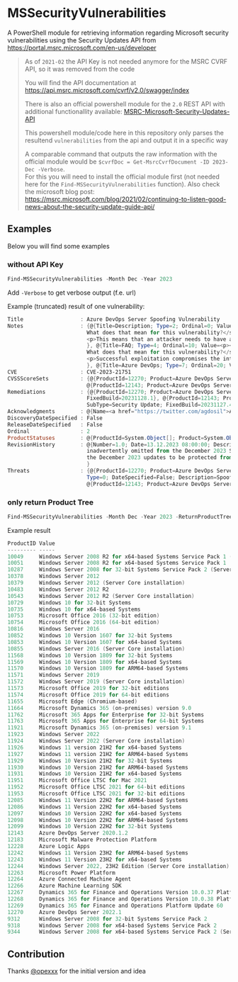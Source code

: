 # MSSecurityVulnerabilities

A PowerShell module for retrieving information regarding Microsoft security vulnerabilities using the Security Updates API from https://portal.msrc.microsoft.com/en-us/developer

> As of `2021-02` the API Key is not needed anymore for the MSRC CVRF API, so it was removed from the code
>
> You will find the API documentation at https://api.msrc.microsoft.com/cvrf/v2.0/swagger/index
>
> There is also an official powershell module for the `2.0` REST API with additional functionallity available: [MSRC-Microsoft-Security-Updates-API](https://github.com/microsoft/MSRC-Microsoft-Security-Updates-API)
>
> This powershell module/code here in this repository only parses the resultend `vulnerabilities` from the api and output it in a specific way
>
> A comparable command that outputs the raw information with the official module would be `$cvrfDoc = Get-MsrcCvrfDocument -ID 2023-Dec -Verbose`.  
> For this you will need to install the official module first (not needed here for the `Find-MSSecurityVulnerabilities` function).
> Also check the microsoft blog post: https://msrc.microsoft.com/blog/2021/02/continuing-to-listen-good-news-about-the-security-update-guide-api/

## Examples

Below you will find some examples

### without API Key

```powershell
Find-MSSecurityVulnerabilities -Month Dec -Year 2023
```

Add `-Verbose` to get verbose output (f.e. url)

Example (truncated) result of one vulnerability:

```powershell
Title                  : Azure DevOps Server Spoofing Vulnerability
Notes                  : {@{Title=Description; Type=2; Ordinal=0; Value=}, @{Title=FAQ; Type=4; Ordinal=10; Value=<p><strong>According to the CVSS metric,privileges required is low(PR:L).
                         What does that mean for this vulnerability?</strong></p>
                         <p>This means that an attacker needs to have a user account in the organization with the ability to run builds.</p>
                         }, @{Title=FAQ; Type=4; Ordinal=10; Value=<p><strong>According to the CVSS metric, successful exploitation of this vulnerability could impact the integrity(I:H).
                         What does that mean for this vulnerability?</strong></p>
                         <p>Successful exploitation compromises the integrity of the build verification process, allowing an attacker to spoof and bypass verification.</p>
                         }, @{Title=Azure DevOps; Type=7; Ordinal=20; Value=Azure DevOps}…}
CVE                    : CVE-2023-21751
CVSSScoreSets          : {@{ProductId=12270; Product=Azure DevOps Server 2022.1; BaseScore=6,5; TemporalScore=5,7; Vector=CVSS:3.1/AV:N/AC:L/PR:L/UI:N/S:U/C:N/I:H/A:N/E:U/RL:O/RC:C},
                         @{ProductId=12143; Product=Azure DevOps Server 2020.1.2; BaseScore=6,5; TemporalScore=5,7; Vector=CVSS:3.1/AV:N/AC:L/PR:L/UI:N/S:U/C:N/I:H/A:N/E:U/RL:O/RC:C}}
Remediations           : {@{ProductId=12270; Product=Azure DevOps Server 2022.1; Description=Release Notes; Type=2; Url=; DateSpecified=False; RestartRequired=Maybe; SubType=Security Update;
                         FixedBuild=20231128.1}, @{ProductId=12143; Product=Azure DevOps Server 2020.1.2; Description=Release Notes; Type=2; Url=; DateSpecified=False; RestartRequired=Maybe;
                         SubType=Security Update; FixedBuild=20231127.4}}
Acknowledgments        : @{Name=<a href="https://twitter.com/agdosil">Anton Garcia Dosil</a>; Url=System.Object[]}
DiscoveryDateSpecified : False
ReleaseDateSpecified   : False
Ordinal                : 2
ProductStatuses        : @{ProductId=System.Object[]; Product=System.Object[]; Type=3}
RevisionHistory        : @{Number=1.0; Date=13.12.2023 08:00:00; Description=<p>Information published. This CVE was addressed by updates that were released in December 2023, but the CVE was
                         inadvertently omitted from the December 2023 Security Updates. Microsoft strongly recommends that customers running affected versions of Azure DevOps Server install
                         the December 2023 updates to be protected from this vulnerability.</p>
                         }
Threats                : {@{ProductId=12270; Product=Azure DevOps Server 2022.1; Type=0; DateSpecified=False; Description=Spoofing}, @{ProductId=12143; Product=Azure DevOps Server 2020.1.2;
                         Type=0; DateSpecified=False; Description=Spoofing}, @{ProductId=12270; Product=Azure DevOps Server 2022.1; Type=3; DateSpecified=False; Description=Important},
                         @{ProductId=12143; Product=Azure DevOps Server 2020.1.2; Type=3; DateSpecified=False; Description=Important}…}
```

### only return Product Tree

```powershell
Find-MSSecurityVulnerabilities -Month Dec -Year 2023 -ReturnProductTree
```

Example result

```powershell
ProductID Value
--------- -----
10049     Windows Server 2008 R2 for x64-based Systems Service Pack 1 (Server Core installation)
10051     Windows Server 2008 R2 for x64-based Systems Service Pack 1
10287     Windows Server 2008 for 32-bit Systems Service Pack 2 (Server Core installation)
10378     Windows Server 2012
10379     Windows Server 2012 (Server Core installation)
10483     Windows Server 2012 R2
10543     Windows Server 2012 R2 (Server Core installation)
10729     Windows 10 for 32-bit Systems
10735     Windows 10 for x64-based Systems
10753     Microsoft Office 2016 (32-bit edition)
10754     Microsoft Office 2016 (64-bit edition)
10816     Windows Server 2016
10852     Windows 10 Version 1607 for 32-bit Systems
10853     Windows 10 Version 1607 for x64-based Systems
10855     Windows Server 2016 (Server Core installation)
11568     Windows 10 Version 1809 for 32-bit Systems
11569     Windows 10 Version 1809 for x64-based Systems
11570     Windows 10 Version 1809 for ARM64-based Systems
11571     Windows Server 2019
11572     Windows Server 2019 (Server Core installation)
11573     Microsoft Office 2019 for 32-bit editions
11574     Microsoft Office 2019 for 64-bit editions
11655     Microsoft Edge (Chromium-based)
11664     Microsoft Dynamics 365 (on-premises) version 9.0
11762     Microsoft 365 Apps for Enterprise for 32-bit Systems
11763     Microsoft 365 Apps for Enterprise for 64-bit Systems
11921     Microsoft Dynamics 365 (on-premises) version 9.1
11923     Windows Server 2022
11924     Windows Server 2022 (Server Core installation)
11926     Windows 11 version 21H2 for x64-based Systems
11927     Windows 11 version 21H2 for ARM64-based Systems
11929     Windows 10 Version 21H2 for 32-bit Systems
11930     Windows 10 Version 21H2 for ARM64-based Systems
11931     Windows 10 Version 21H2 for x64-based Systems
11951     Microsoft Office LTSC for Mac 2021
11952     Microsoft Office LTSC 2021 for 64-bit editions
11953     Microsoft Office LTSC 2021 for 32-bit editions
12085     Windows 11 Version 22H2 for ARM64-based Systems
12086     Windows 11 Version 22H2 for x64-based Systems
12097     Windows 10 Version 22H2 for x64-based Systems
12098     Windows 10 Version 22H2 for ARM64-based Systems
12099     Windows 10 Version 22H2 for 32-bit Systems
12143     Azure DevOps Server 2020.1.2
12183     Microsoft Malware Protection Platform
12228     Azure Logic Apps
12242     Windows 11 Version 23H2 for ARM64-based Systems
12243     Windows 11 Version 23H2 for x64-based Systems
12244     Windows Server 2022, 23H2 Edition (Server Core installation)
12263     Microsoft Power Platform
12264     Azure Connected Machine Agent
12266     Azure Machine Learning SDK
12267     Dynamics 365 for Finance and Operations Version 10.0.37 Platform Update 61
12268     Dynamics 365 for Finance and Operations Version 10.0.38 Platform Update 62
12269     Dynamics 365 for Finance and Operations Platform Update 60
12270     Azure DevOps Server 2022.1
9312      Windows Server 2008 for 32-bit Systems Service Pack 2
9318      Windows Server 2008 for x64-based Systems Service Pack 2
9344      Windows Server 2008 for x64-based Systems Service Pack 2 (Server Core installation)
```

## Contribution

Thanks [@opexxx](https://github.com/opexxx) for the initial version and idea

